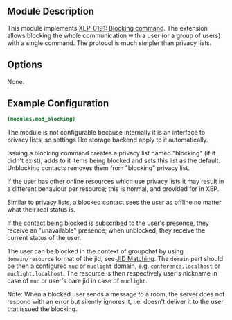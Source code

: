 ## Module Description

This module implements [XEP-0191: Blocking command](http://xmpp.org/extensions/xep-0191.html).
The extension allows blocking the whole communication with a user (or a group of users) with a single command. 
The protocol is much simpler than privacy lists.

## Options

None.

## Example Configuration

```toml
[modules.mod_blocking]
```

The module is not configurable because internally it is an interface to privacy lists, so settings like storage backend apply to it automatically.

Issuing a blocking command creates a privacy list named "blocking" (if it didn't exist), adds to it items being blocked and sets this list as the default.
Unblocking contacts removes them from "blocking" privacy list.

If the user has other online resources which use privacy lists it may result in a different behaviour per resource; this is normal, and provided for in XEP.

Similar to privacy lists, a blocked contact sees the user as offline no matter what their real status is.

If the contact being blocked is subscribed to the user's presence, they receive an "unavailable" presence; when unblocked, they receive the current status of the user.

The user can be blocked in the context of groupchat by using `domain/resource` format of the jid, see [JID Matching](https://xmpp.org/extensions/xep-0191.html#matching).
The `domain` part should be then a configured `muc` or `muclight` domain, e.g. `conference.localhost` or `muclight.localhost`.
The resource is then respectively user's nickname in case of `muc` or user's bare jid in case of `muclight`.

Note: When a blocked user sends a message to a room, the server does not respond with an error but silently ignores it, i.e. doesn't deliver it to the user that issued the blocking.
